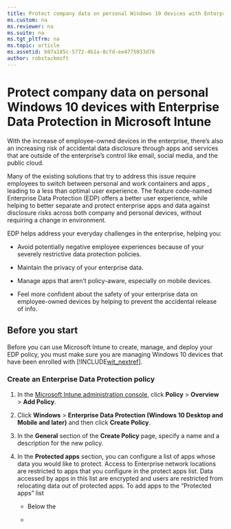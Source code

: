 ```yaml
---
title: Protect company data on personal Windows 10 devices with Enterprise Data Protection in Microsoft Intune
ms.custom: na
ms.reviewer: na
ms.suite: na
ms.tgt_pltfrm: na
ms.topic: article
ms.assetid: b97a185c-5772-4b1a-8cfd-ee4775033d76
author: robstackmsft
---
```

# Protect company data on personal Windows 10 devices with Enterprise Data Protection in Microsoft Intune
With the increase of employee-owned devices in the enterprise, there’s also an increasing risk of accidental data disclosure through apps and services that are outside of the enterprise’s control like email, social media, and the public cloud.

Many of the existing solutions that try to address this issue require employees to switch between personal and work containers and apps  , leading to a less than optimal user experience. The feature code-named Enterprise Data Protection (EDP) offers a better user experience, while helping to better separate and protect enterprise apps and data against disclosure risks across both company and personal devices, without requiring a change in environment.

EDP helps address your everyday challenges in the enterprise, helping you:

-   Avoid potentially negative employee experiences because of your severely restrictive data protection policies.

-   Maintain the privacy of your enterprise data.

-   Manage apps that aren’t policy-aware, especially on mobile devices.

-   Feel more confident about the safety of your enterprise data on employee-owned devices by helping to prevent the accidental release of info.

## Before you start
Before you can use Microsoft Intune to create, manage, and deploy your EDP policy, you must make sure you are managing Windows 10  devices that have been enrolled with [!INCLUDE[wit_nextref](/includes/wit_nextref_md.md)].

### Create an Enterprise Data Protection policy

1.  In the [Microsoft Intune administration console](https://manage.microsoft.com), click **Policy** &gt; **Overview** &gt; **Add Policy**.

2.  Click **Windows** &gt; **Enterprise Data Protection (Windows 10 Desktop and Mobile and later)** and then click **Create Policy**.

3.  In the **General** section of the **Create Policy** page, specify a name and a description for the new policy.

4.  In the **Protected apps** section, you can configure a list of apps whose data you would like to protect. Access to Enterprise network locations are restricted to apps that you configure in the protect apps list. Data accessed by apps in this list are encrypted and users are restricted from relocating data out of protected apps. To add apps to the “Protected apps” list

    -   Below the

    -

